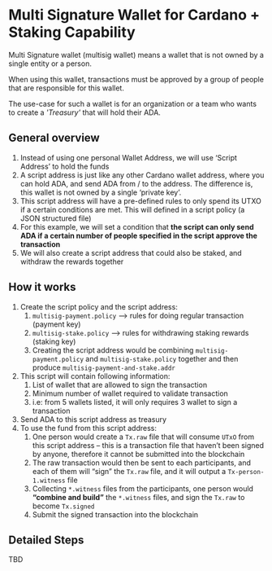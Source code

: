 # Multi Signature Wallet for Cardano + Staking Capability
Multi Signature wallet (multisig wallet) means a wallet that is not owned by a single entity or a person.

When using this wallet, transactions must be approved by a group of people that are responsible for this wallet.

The use-case for such a wallet is for an organization or a team who wants to create a *'Treasury'* that will hold their ADA.

## General overview
1. Instead of using one personal Wallet Address, we will use ‘Script Address’ to hold the funds
2. A script address is just like any other Cardano wallet address, where you can hold ADA, and send ADA from / to the address. The difference is, this wallet is not owned by a single ‘private key’.
3. This script address will have a pre-defined rules to only spend its UTXO if a certain conditions are met. This will defined in a script policy (a JSON structured file)
4. For this example, we will set a condition that **the script can only send ADA if a certain number of people specified in the script approve the transaction**
5. We will also create a script address that could also be staked, and withdraw the rewards together


## How it works
1. Create the script policy and the script address:
   1. `multisig-payment.policy` --> rules for doing regular transaction (payment key)
   2. `multisig-stake.policy` --> rules for withdrawing staking rewards (staking key)
   3. Creating the script address would be combining `multisig-payment.policy` and `multisig-stake.policy` together and then produce `multisig-payment-and-stake.addr`
2. This script will contain following information:
   1. List of wallet that are allowed to sign the transaction
   2. Minimum number of wallet required to validate transaction
   3. i.e: from 5 wallets listed, it will only requires 3 wallet to sign a transaction
3. Send ADA to this script address as treasury
4. To use the fund from this script address:
   1. One person would create a `Tx.raw` file that will consume `UTxO` from this script address – this is a transaction file that haven’t been signed by anyone, therefore it cannot be submitted into the blockchain
   2. The raw transaction would then be sent to each participants, and each of them will “sign” the `Tx.raw` file, and it will output a `Tx-person-1.witness` file
   3. Collecting `*.witness` files from the participants, one person would **“combine and build”** the `*.witness` files, and sign the `Tx.raw` to become `Tx.signed`
   4. Submit the signed transaction into the blockchain

## Detailed Steps
TBD
